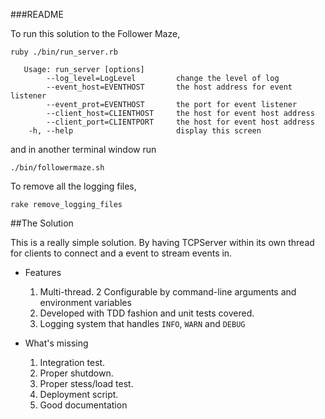 ###README

To run this solution to the Follower Maze,

`ruby ./bin/run_server.rb`

```
   Usage: run_server [options]
        --log_level=LogLevel         change the level of log
        --event_host=EVENTHOST       the host address for event listener
        --event_prot=EVENTHOST       the port for event listener
        --client_host=CLIENTHOST     the host for event host address
        --client_port=CLIENTPORT     the host for event host address
    -h, --help                       display this screen
```

and in another terminal window run

`./bin/followermaze.sh`

To remove all the logging files,

`rake remove_logging_files`

##The Solution

This is a really simple solution. By having TCPServer within its own thread for clients to connect and a event to stream events in.

* Features
   1. Multi-thread.
   2  Configurable by command-line arguments and environment variables
   3. Developed with TDD fashion and unit tests covered.
   4. Logging system that handles `INFO`, `WARN` and `DEBUG`

* What's missing
   1. Integration test.
   2. Proper shutdown.
   3. Proper stess/load test.
   4. Deployment script.
   5. Good documentation